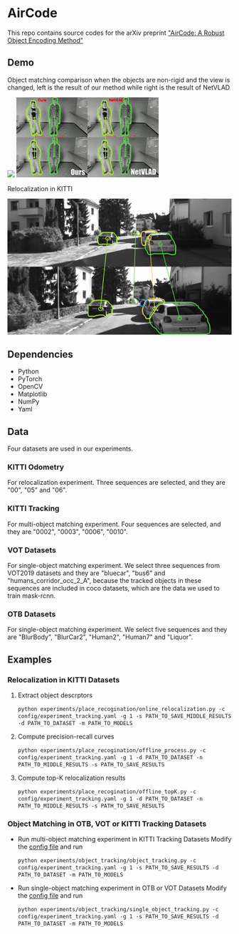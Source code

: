 # AirCode

This repo contains source codes for the arXiv preprint ["AirCode: A Robust Object Encoding Method"](https://arxiv.org/abs/2105.00327)


## Demo
Object matching comparison when the objects are non-rigid and the view is changed, left is the result of our method while right is the result of NetVLAD

![](experiments/demo/object-matching1.gif) ![](experiments/demo/object-matching2.gif) 

Relocalization in KITTI

![](experiments/demo/kitti-relocalization.gif)


## Dependencies
* Python
* PyTorch
* OpenCV
* Matplotlib
* NumPy
* Yaml
  

## Data
Four datasets are used in our experiments.

### KITTI Odometry
For relocalization experiment. Three sequences are selected, and they are "00", "05" and "06".

### KITTI Tracking
For multi-object matching experiment. Four sequences are selected, and they are "0002", "0003", "0006", "0010".

### VOT Datasets
For single-object matching experiment. We select three sequences from VOT2019 datasets and they are "bluecar", "bus6" and "humans_corridor_occ_2_A", because the tracked objects in these sequences are included in coco datasets, which are the data we used to train mask-rcnn. 

### OTB Datasets
For single-object matching experiment. We select five sequences and they are "BlurBody", "BlurCar2", "Human2", "Human7" and "Liquor".


## Examples

### Relocalization in KITTI Datasets

1. Extract object descrptors
   ```
   python experiments/place_recogination/online_relocalization.py -c config/experiment_tracking.yaml -g 1 -s PATH_TO_SAVE_MIDDLE_RESULTS -d PATH_TO_DATASET -m PATH_TO_MODELS
   ```

2. Compute precision-recall curves
   ```
   python experiments/place_recogination/offline_process.py -c config/experiment_tracking.yaml -g 1 -d PATH_TO_DATASET -n PATH_TO_MIDDLE_RESULTS -s PATH_TO_SAVE_RESULTS
   ```

3. Compute top-K relocalization results
   ```
   python experiments/place_recogination/offline_topK.py -c config/experiment_tracking.yaml -g 1 -d PATH_TO_DATASET -n PATH_TO_MIDDLE_RESULTS -s PATH_TO_SAVE_RESULTS
   ```

### Object Matching in OTB, VOT or KITTI Tracking Datasets

* Run multi-object matching experiment in KITTI Tracking Datasets
  Modify the [config file](config/experiment_tracking.yaml) and run  
  ```
  python experiments/object_tracking/object_tracking.py -c config/experiment_tracking.yaml -g 1 -s PATH_TO_SAVE_RESULTS -d PATH_TO_DATASET -m PATH_TO_MODELS 
  ```

* Run single-object matching experiment in OTB or VOT Datasets
  Modify the [config file](config/experiment_tracking.yaml) and run  
  ```
  python experiments/object_tracking/single_object_tracking.py -c config/experiment_tracking.yaml -g 1 -s PATH_TO_SAVE_RESULTS -d PATH_TO_DATASET -m PATH_TO_MODELS 
  ```
